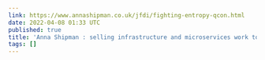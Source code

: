 ```yaml
---
link: https://www.annashipman.co.uk/jfdi/fighting-entropy-qcon.html
date: 2022-04-08 01:33 UTC
published: true
title: 'Anna Shipman : selling infrastructure and microservices work to business'
tags: []
---
```



